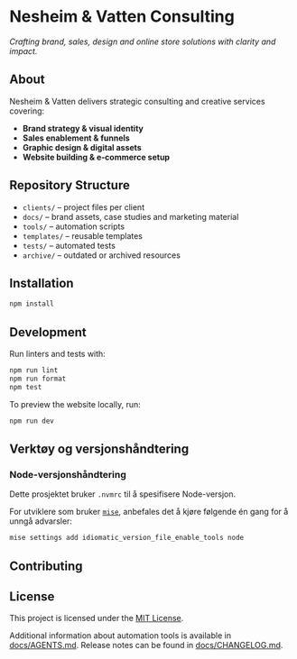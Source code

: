 # Nesheim & Vatten Consulting

_Crafting brand, sales, design and online store solutions with clarity and impact._

## About

Nesheim & Vatten delivers strategic consulting and creative services covering:

- **Brand strategy & visual identity**
- **Sales enablement & funnels**
- **Graphic design & digital assets**
- **Website building & e‑commerce setup**

## Repository Structure

- `clients/` – project files per client
- `docs/` – brand assets, case studies and marketing material
- `tools/` – automation scripts
- `templates/` – reusable templates
- `tests/` – automated tests
- `archive/` – outdated or archived resources


## Installation

```bash
npm install
```

## Development

Run linters and tests with:

```bash
npm run lint
npm run format
npm test
```
To preview the website locally, run:
```bash
npm run dev
```

## Verktøy og versjonshåndtering

### Node-versjonshåndtering

Dette prosjektet bruker `.nvmrc` til å spesifisere Node-versjon.

For utviklere som bruker [`mise`](https://github.com/jdx/mise), anbefales det å kjøre følgende én gang for å unngå advarsler:

```bash
mise settings add idiomatic_version_file_enable_tools node
```

## Contributing

## License

This project is licensed under the [MIT License](LICENSE).

Additional information about automation tools is available in [docs/AGENTS.md](docs/AGENTS.md).
Release notes can be found in [docs/CHANGELOG.md](docs/CHANGELOG.md).
